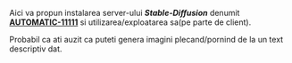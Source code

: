 Aici va propun instalarea server-ului ***Stable-Diffusion*** denumit [**AUTOMATIC-11111**](https://github.com/AUTOMATIC1111/stable-diffusion-webui/) si utilizarea/exploatarea sa(pe parte de client).

Probabil ca ati auzit ca puteti genera imagini plecand/pornind de la un text descriptiv dat.
